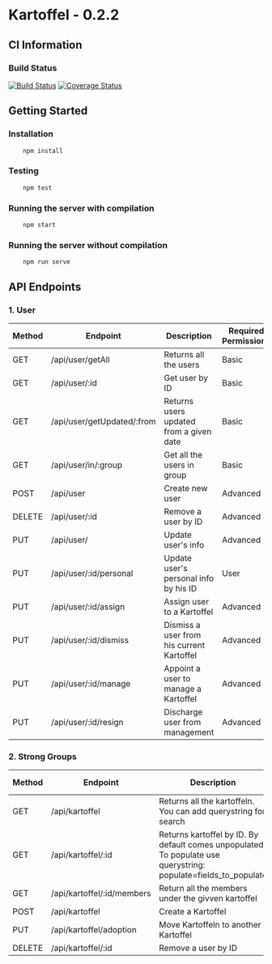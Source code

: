 # Kartoffel - 0.2.2

## CI Information
### Build Status
[![Build Status](https://travis-ci.org/rabiran/Kartoffel.svg?branch=master)](https://travis-ci.org/rabiran/Kartoffel)
[![Coverage Status](https://coveralls.io/repos/github/rabiran/Kartoffel/badge.svg?branch=master)](https://coveralls.io/github/rabiran/Kartoffel?branch=master)


## Getting Started
### Installation
        npm install

### Testing
        npm test

### Running the server with compilation
        npm start

### Running the server without compilation
        npm run serve

## API Endpoints
### 1. User
| Method 	| Endpoint          	        | Description                                   | Required Permissions  | Example           	        |
|--------	|-----------------------------  |--------------------------------------------   |---------------------  |-----------------------------  |
| GET    	| /api/user/getAll     	        | Returns all the users            	        | Basic                 | /api/user/getAll     	        |
| GET           | /api/user/:id                 | Get user by ID                                | Basic                 | /api/user/1234567             |
| GET    	| /api/user/getUpdated/:from               | Returns users updated from a given date       | Basic                 | /api/user/getUpdated/1500000000000	|
| GET           | /api/user/in/:group           | Get all the users in group                    | Basic                 | /api/user/in/111111           |
| POST    	| /api/user                     | Create new user                	        | Advanced              | /api/user          	        |
| DELETE        | /api/user/:id                 | Remove a user by ID                           | Advanced              | /api/user/1234567             |
| PUT           | /api/user/                    | Update user's info                            | Advanced              | /api/user                     |
| PUT           | /api/user/:id/personal        | Update user's personal info by his ID         | User                  | /api/user/1234567/personal    |
| PUT           | /api/user/:id/assign              | Assign user to a Kartoffel                    | Advanced              | /api/user/1234567/assign              |
| PUT           | /api/user/:id/dismiss             | Dismiss a user from his current Kartoffel     | Advanced              | /api/user/1234567/dismiss             |
| PUT           | /api/user/:id/manage              | Appoint a user to manage a Kartoffel          | Advanced              | /api/user/1234567/manage              |
| PUT           | /api/user/:id/resign              | Discharge user from management                | Advanced              | /api/user/1234567/resign              |

### 2. Strong Groups
| Method        | Endpoint          	        | Description                                   | Required Permissions  | Example           	        |
|--------	|-------------------------------|---------------------------------------------  |----------------------	|----------------------------   |
| GET    	| /api/kartoffel         | Returns all the kartoffeln. You can add querystring for search      	        | Basic                 | /api/kartoffel    	|
| GET    	| /api/kartoffel/:id            | Returns kartoffel by ID. By default comes unpopulated. To populate use querystring: populate=fields_to_populate     	                | Basic                 | /api/kartoffel/1234567?populate=children     	|
| GET     | /api/kartoffel/:id/members    | Return all the members under the givven kartoffel    | Basic                 | /api/kartoffel/1234567/members
| POST    	| /api/kartoffel                | Create a Kartoffel                            | Advanced              | /api/kartoffel/adoption     	|
| PUT    	| /api/kartoffel/adoption       | Move Kartoffeln to another Kartoffel          | Advanced              | /api/kartoffel/adoption     	|
| DELETE        | /api/kartoffel/:id            | Remove a user by ID                           | Advanced              | /api/kartoffel/1234567        |
